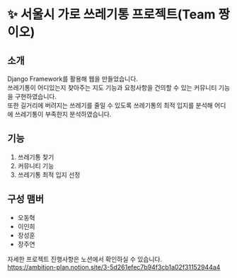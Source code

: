 # ✨ 서울시 가로 쓰레기통 프로젝트(Team 짱이오)

## 소개
Django Framework를 활용해 웹을 만들었습니다.<br/>
쓰레기통이 어디있는지 찾아주는 지도 기능과 요청사항을 건의할 수 있는 커뮤니티 기능을 구현하였습니다.<br/>
또한 길거리에 버려지는 쓰레기를 줄일 수 있도록 쓰레기통의 최적 입지를 분석해 어디에 쓰레기통이 부족한지 분석하였습니다.<br/>

## 기능

1. 쓰레기통 찾기
2. 커뮤니티 기능
3. 쓰레기통 최적 입지 선정
 
## 구성 맴버

- 오동혁
- 이인희
- 장성훈
- 장주연

자세한 프로젝트 진행사항은 노션에서 확인하실 수 있습니다.</br>
https://ambition-plan.notion.site/3-5d261efec7b94f3cb1a02f31152944a4

